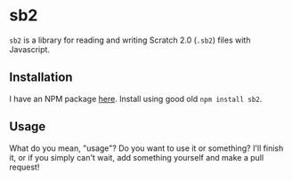 sb2
===

`sb2` is a library for reading and writing Scratch 2.0 (`.sb2`) files with Javascript.

Installation
------------

I have an NPM package [here](https://www.npmjs.com/package/sb2). Install using good old `npm install sb2`.

Usage
-----

What do you mean, "usage"? Do you want to use it or something? I'll finish it, or if you simply can't wait, add something yourself and make a pull request!
